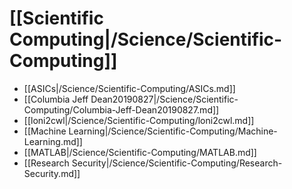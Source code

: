 # [[Scientific Computing|/Science/Scientific-Computing]]
 * [[ASICs|/Science/Scientific-Computing/ASICs.md]]
 * [[Columbia Jeff Dean20190827|/Science/Scientific-Computing/Columbia-Jeff-Dean20190827.md]]
 * [[loni2cwl|/Science/Scientific-Computing/loni2cwl.md]]
 * [[Machine Learning|/Science/Scientific-Computing/Machine-Learning.md]]
 * [[MATLAB|/Science/Scientific-Computing/MATLAB.md]]
 * [[Research Security|/Science/Scientific-Computing/Research-Security.md]]
